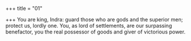 +++
title = "01"

+++
You are king, Indra: guard those who are gods and the superior men;  protect us, lordly one.
You, as lord of settlements, are our surpassing benefactor, you the real  possessor of goods and giver of victorious power.